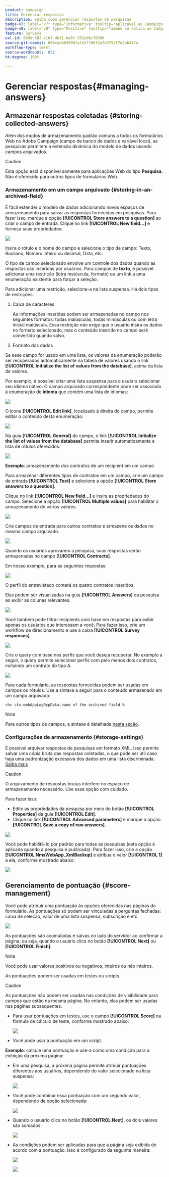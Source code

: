 ```yaml
---
product: campaign
title: Gerenciar respostas
description: Saiba como gerenciar respostas de pesquisas
badge-v7: label="v7" type="Informative" tooltip="Aplicável ao Campaign Classic v7"
badge-v8: label="v8" type="Positive" tooltip="Também se aplica ao Campaign v8"
feature: Surveys
exl-id: 0b5dc602-e16f-4bf1-bd8f-352e0bc78996
source-git-commit: 668cee663890fafe27f86f2afd3752f7e2ab347a
workflow-type: tm+mt
source-wordcount: '851'
ht-degree: 100%

---
```


# Gerenciar respostas{#managing-answers}



## Armazenar respostas coletadas {#storing-collected-answers}

Além dos modos de armazenamento padrão comuns a todos os formulários Web no Adobe Campaign (campo de banco de dados e variável local), as pesquisas permitem a extensão dinâmica do modelo de dados usando campos arquivados.

>[!CAUTION]
>
>Esta opção está disponível somente para aplicações Web do tipo **Pesquisa.** Não é oferecido para outros tipos de formulários Web.

### Armazenamento em um campo arquivado {#storing-in-an-archived-field}

É fácil estender o modelo de dados adicionando novos espaços de armazenamento para salvar as respostas fornecidas em pesquisas. Para fazer isso, marque a opção **[!UICONTROL Store answers to a question]** ao criar o campo de entrada. Clique no link **[!UICONTROL New field...]** e forneça suas propriedades:

![](assets/s_ncs_admin_survey_new_space.png)

Insira o rótulo e o nome do campo e selecione o tipo de campo: Texto, Booliano, Número inteiro ou decimal, Data, etc.

O tipo de campo selecionado envolve um controle dos dados quando as respostas são inseridas por usuários. Para campos de **texto**, é possível adicionar uma restrição (letra maiúscula, formato) ou um link a uma enumeração existente para forçar a seleção.

Para adicionar uma restrição, selecione-a na lista suspensa. Há dois tipos de restrições:

1. Caixa de caracteres

   As informações inseridas podem ser armazenadas no campo nos seguintes formatos: todas maiúsculas, todas minúsculas ou com letra inicial maiúscula. Essa restrição não exige que o usuário insira os dados no formato selecionado, mas o conteúdo inserido no campo será convertido quando salvo.

1. Formato dos dados

Se esse campo for usado em uma lista, os valores da enumeração poderão ser recuperados automaticamente na tabela de valores usando o link **[!UICONTROL Initialize the list of values from the database]**, acima da lista de valores.

Por exemplo, é possível criar uma lista suspensa para o usuário selecionar seu idioma nativo. O campo arquivado correspondente pode ser associado à enumeração de **idioma** que contém uma lista de idiomas:

![](assets/s_ncs_admin_survey_database_values_2b.png)

O ícone **[!UICONTROL Edit link]**, localizado à direita do campo, permite editar o conteúdo desta enumeração:

![](assets/s_ncs_admin_survey_database_values_2c.png)

Na guia **[!UICONTROL General]** do campo, o link **[!UICONTROL Initialize the list of values from the database]** permite inserir automaticamente a lista de rótulos oferecidos.

![](assets/s_ncs_admin_survey_database_values_2.png)

**Exemplo**: armazenamento dos contratos de um recipient em um campo

Para armazenar diferentes tipos de contratos em um campo, crie um campo de entrada **[!UICONTROL Text]** e selecione a opção **[!UICONTROL Store answers to a question]**.

Clique no link **[!UICONTROL New field...]** e insira as propriedades do campo. Selecione a opção **[!UICONTROL Multiple values]** para habilitar o armazenamento de vários valores.

![](assets/s_ncs_admin_survey_storage_multi_ex1.png)

Crie campos de entrada para outros contratos e armazene os dados no mesmo campo arquivado.

![](assets/s_ncs_admin_survey_storage_multi_ex2.png)

Quando os usuários aprovarem a pesquisa, suas respostas serão armazenadas no campo **[!UICONTROL Contracts]**.

Em nosso exemplo, para as seguintes respostas:

![](assets/s_ncs_admin_survey_storage_multi_ex3.png)

O perfil do entrevistado conterá os quatro contratos inseridos.

Elas podem ser visualizadas na guia **[!UICONTROL Answers]** da pesquisa ao exibir as colunas relevantes.

![](assets/s_ncs_admin_survey_storage_multi_ex4.png)

Você também pode filtrar recipients com base em respostas para exibir apenas os usuários que interessam a você. Para fazer isso, crie um workflow de direcionamento e use a caixa **[!UICONTROL Survey responses]**.

![](assets/s_ncs_admin_survey_read_responses_wf.png)

Crie o query com base nos perfis que você deseja recuperar. No exemplo a seguir, o query permite selecionar perfis com pelo menos dois contratos, incluindo um contrato do tipo A.

![](assets/s_ncs_admin_survey_read_responses_edit.png)

Para cada formulário, as respostas fornecidas podem ser usadas em campos ou rótulos. Use a sintaxe a seguir para o conteúdo armazenado em um campo arquivado:

```
<%= ctx.webAppLogRcpData.name of the archived field %
```

>[!NOTE]
>
>Para outros tipos de campos, a sintaxe é detalhada [nesta seção](../../platform/using/about-queries-in-campaign.md).

### Configurações de armazenamento {#storage-settings}

É possível arquivar respostas de pesquisas em formato XML. Isso permite salvar uma cópia bruta das respostas coletadas, o que pode ser útil caso haja uma padronização excessiva dos dados em uma lista discriminada. [Saiba mais](../../surveys/using/publish-track-and-use-collected-data.md#standardizing-data)

>[!CAUTION]
>
>O arquivamento de respostas brutas interfere no espaço de armazenamento necessário. Use essa opção com cuidado.

Para fazer isso:

* Edite as propriedades da pesquisa por meio do botão **[!UICONTROL Properties]** da guia **[!UICONTROL Edit]**.
* Clique no link **[!UICONTROL Advanced parameters]** e marque a opção **[!UICONTROL Save a copy of raw answers]**.

![](assets/s_ncs_admin_survey_xml_archive_option.png)

Você pode habilitá-lo por padrão para todas as pesquisas (esta opção é aplicada quando a pesquisa é publicada). Para fazer isso, crie a opção **[!UICONTROL NmsWebApp_XmlBackup]** e atribua o valor **[!UICONTROL 1]** a ela, conforme mostrado abaixo:

![](assets/s_ncs_admin_survey_xml_global_option.png)

## Gerenciamento de pontuação {#score-management}

Você pode atribuir uma pontuação às opções oferecidas nas páginas do formulário. As pontuações só podem ser vinculadas a perguntas fechadas: caixa de seleção, valor de uma lista suspensa, subscrição e etc.

![](assets/s_ncs_admin_survey_score_create.png)

As pontuações são acumuladas e salvas no lado do servidor ao confirmar a página, ou seja, quando o usuário clica no botão **[!UICONTROL Next]** ou **[!UICONTROL Finish]**.

>[!NOTE]
>
>Você pode usar valores positivos ou negativos, inteiros ou não inteiros.

As pontuações podem ser usadas em testes ou scripts.

>[!CAUTION]
>
>As pontuações não podem ser usadas nas condições de visibilidade para campos que estão na mesma página. No entanto, elas podem ser usadas nas páginas subsequentes.

* Para usar pontuações em testes, use o campo **[!UICONTROL Score]** na fórmula de cálculo de teste, conforme mostrado abaixo:

  ![](assets/s_ncs_admin_survey_score_in_a_test.png)

* Você pode usar a pontuação em um script.

**Exemplo**: calcule uma pontuação e use-a como uma condição para a exibição da próxima página:

* Em uma pesquisa, a próxima página permite atribuir pontuações diferentes aos usuários, dependendo do valor selecionado na lista suspensa:

  ![](assets/s_ncs_admin_survey_score_exa.png)

* Você pode combinar essa pontuação com um segundo valor, dependendo da opção selecionada:

  ![](assets/s_ncs_admin_survey_score_exb.png)

* Quando o usuário clica no botão **[!UICONTROL Next]**, os dois valores são somados.

  ![](assets/s_ncs_admin_survey_score_exe.png)

* As condições podem ser aplicadas para que a página seja exibida de acordo com a pontuação. Isso é configurado da seguinte maneira:

  ![](assets/s_ncs_admin_survey_score_exd.png)

  ![](assets/s_ncs_admin_survey_score_exg.png)
